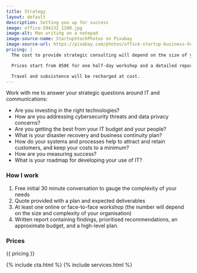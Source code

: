 ```yaml
---
title: Strategy
layout: default
description: Setting you up for success
image: office-594132_1280.jpg
image-alt: Man writing on a notepad
image-source-name: StartupStockPhotos on Pixabay
image-source-url: https://pixabay.com/photos/office-startup-business-home-office-594132/
pricing: |
  The cost to provide strategic consulting will depend on the size of your organisation, and the complexity of your needs.

  Prices start from 850€ for one half-day workshop and a detailed report. Discounts are available for not-for-profit organisations and micro-businesses.

  Travel and subsistence will be recharged at cost.
---
```


Work with me to answer your strategic questions around IT and communications:

- Are you investing in the right technologies?
- How are you addressing cybersecurity threats and data privacy concerns?
- Are you getting the best from your IT budget and your people?
- What is your disaster recovery and business continuity plan?
- How do your systems and processes help to attract and retain customers, and keep your costs to a minimum?
- How are you measuring success?
- What is your roadmap for developing your use of IT?

### How I work

1. Free initial 30 minute conversation to gauge the complexity of your needs
2. Quote provided with a plan and expected deliverables
3. At least one online or face-to-face workshop (the number will depend on the size and complexity of your organisation)
4. Written report containing findings, prioritised recommendations, an approximate budget, and a high-level plan.

### Prices

{{ pricing }}

{% include cta.html %}
{% include services.html %}